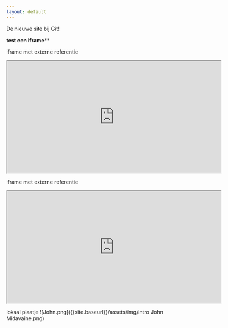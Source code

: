 ```yaml
---
layout: default
---
```


De nieuwe site bij Git!


**test een iframe****

iframe met externe referentie
<iframe src="http://www.flyaware.info/index.html" frameborder="1" id="mainPageBody" width="575px" height="300px"></iframe>


iframe met externe referentie
<div class="embed-responsive embed-responsive-16by9">
  <iframe width="575" height="300" src="http://www.flyaware.info/index.html" frameborder="1" allowfullscreen class="embed-responsive-item"></iframe>
</div>

lokaal plaatje
![John.png]({{site.baseurl}}/assets/img/intro John Midavaine.png)
